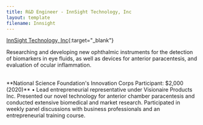 ```yaml
---
title: R&D Engineer - InnSight Technology, Inc
layout: template
filename: Innsight
---
```


[InnSight Technology, Inc](https://www.innsightech.com/){:target="_blank"}

Researching and developing new ophthalmic instruments for the detection of biomarkers in eye fluids, as well as devices for 
anterior paracentesis, and evaluation of ocular inflammation.

<br>
**National Science Foundation's Innovation Corps Participant: $2,000 (2020)**
• Lead entrepreneurial representative under Visionaire Products Inc. Presented our novel technology
for anterior chamber paracentesis and conducted extensive biomedical and market research.
Participated in weekly panel discussions with business professionals and an entrepreneurial training
course.
